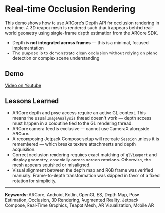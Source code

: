 # Real-time Occlusion Rendering
This demo shows how to use ARCore's Depth API for occlusion rendering in real-time. A 3D teapot mesh is rendered such that it appears behind real-world geometry using single-frame depth estimation from the ARCore SDK.

- Depth is **not integrated across frames** — this is a minimal, focused implementation
- The purpose is to demonstrate clean occlusion without relying on plane detection or complex scene understanding

## Demo
[Video on Youtube](https://youtu.be/dDRSnuwQQxk)

## Lessons Learned

- ARCore depth and pose access require an active GL context. This means the usual `ImageAnalysis` thread doesn't work — depth access must happen in a coroutine tied to the GL rendering thread.
- ARCore camera feed is exclusive — cannot use CameraX alongside ARCore.
- A recomposing Jetpack Compose setup will recreate `Session` unless it is remembered — which breaks texture attachments and depth acquisition.
- Correct occlusion rendering requires exact matching of `glViewport` and display geometry, especially across screen rotations. Otherwise, the mesh appears squished or misaligned.
- Visual alignment between the depth map and RGB frame was verified manually. Frame-to-depth transformation was skipped in favor of a fixed rotation for simplicity.

---

**Keywords:** ARCore, Android, Kotlin, OpenGL ES, Depth Map, Pose Estimation, Occlusion, 3D Rendering, Augmented Reality, Jetpack Compose, Real-Time Graphics, Teapot Mesh, AR Visualization, Mobile AR
